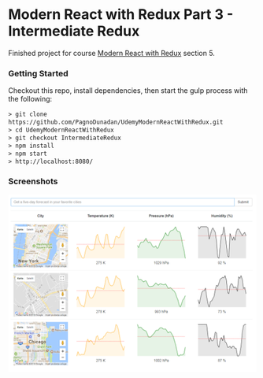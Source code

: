 # Modern React with Redux Part 3 - Intermediate Redux

Finished project for course [Modern React with Redux](https://www.udemy.com/react-redux/) section 5.

### Getting Started

Checkout this repo, install dependencies, then start the gulp process with the following:

```
> git clone https://github.com/PagnoDunadan/UdemyModernReactWithRedux.git
> cd UdemyModernReactWithRedux
> git checkout IntermediateRedux
> npm install
> npm start
> http://localhost:8080/
```

### Screenshots

![Alt text](/screenshots/screenshot.png?raw=true "Screenshot")
